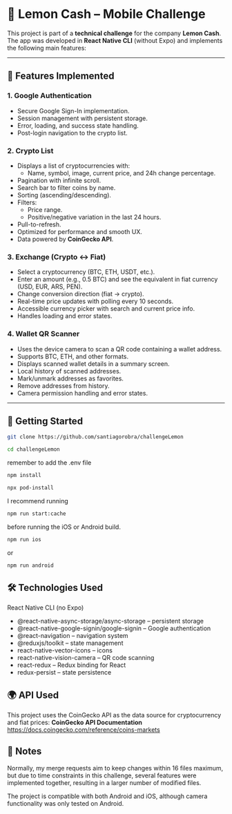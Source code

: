 # 📱 Lemon Cash – Mobile Challenge

This project is part of a **technical challenge** for the company **Lemon Cash**.  
The app was developed in **React Native CLI** (without Expo) and implements the following main features:

---

## 📌 Features Implemented

### 1. **Google Authentication**
- Secure Google Sign-In implementation.
- Session management with persistent storage.
- Error, loading, and success state handling.
- Post-login navigation to the crypto list.

### 2. **Crypto List**
- Displays a list of cryptocurrencies with:
  - Name, symbol, image, current price, and 24h change percentage.
- Pagination with infinite scroll.
- Search bar to filter coins by name.
- Sorting (ascending/descending).
- Filters:
  - Price range.
  - Positive/negative variation in the last 24 hours.
- Pull-to-refresh.
- Optimized for performance and smooth UX.
- Data powered by **CoinGecko API**.

### 3. **Exchange (Crypto ↔ Fiat)**
- Select a cryptocurrency (BTC, ETH, USDT, etc.).
- Enter an amount (e.g., 0.5 BTC) and see the equivalent in fiat currency (USD, EUR, ARS, PEN).
- Change conversion direction (fiat → crypto).
- Real-time price updates with polling every 10 seconds.
- Accessible currency picker with search and current price info.
- Handles loading and error states.

### 4. **Wallet QR Scanner**
- Uses the device camera to scan a QR code containing a wallet address.
- Supports BTC, ETH, and other formats.
- Displays scanned wallet details in a summary screen.
- Local history of scanned addresses.
- Mark/unmark addresses as favorites.
- Remove addresses from history.
- Camera permission handling and error states.

---

## 🚀 Getting Started
```bash
git clone https://github.com/santiagorobra/challengeLemon
```

```bash
cd challengeLemon
```

remember to add the .env file

```bash
npm install
```

```bash
npx pod-install
```

I recommend running
```bash
npm run start:cache
```
before running the iOS or Android build.

```bash
npm run ios
```
or
```bash
npm run android
```

## 🛠 Technologies Used
React Native CLI (no Expo)
- @react-native-async-storage/async-storage – persistent storage
- @react-native-google-signin/google-signin – Google authentication
- @react-navigation – navigation system
- @reduxjs/toolkit – state management
- react-native-vector-icons – icons
- react-native-vision-camera – QR code scanning
- react-redux – Redux binding for React
- redux-persist – state persistence

## 🌍 API Used
This project uses the CoinGecko API as the data source for cryptocurrency and fiat prices:
**CoinGecko API Documentation**
https://docs.coingecko.com/reference/coins-markets

## 📄 Notes
Normally, my merge requests aim to keep changes within 16 files maximum, but due to time constraints in this challenge, several features were implemented together, resulting in a larger number of modified files.

The project is compatible with both Android and iOS, although camera functionality was only tested on Android.
